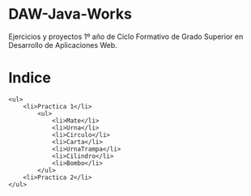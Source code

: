# DAW-Java-Works
Ejercicios y proyectos 1º año de Ciclo Formativo de Grado Superior en Desarrollo de Aplicaciones Web.

<h1>Indice</h1>

	<ul>
		<li>Practica 1</li>
			<ul>
				<li>Mate</li>
				<li>Urna</li>
				<li>Circulo</li>
				<li>Carta</li>
				<li>UrnaTrampa</li>
				<li>Cilindro</li>
				<li>Bombo</li>
			</ul>
		<li>Practica 2</li>
	</ul>
